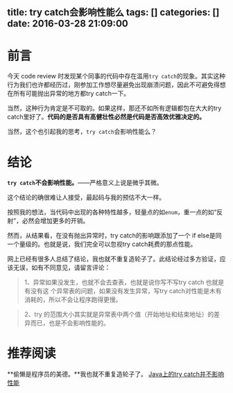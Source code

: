 title: try catch会影响性能么
tags: []
categories: []
date: 2016-03-28 21:09:00
---
# 前言
今天 code review 时发现某个同事的代码中存在滥用`try catch`的现象。其实这种行为我们也许都经历过，刚参加工作想尽量避免出现崩溃问题，因此不可避免得想在所有可能抛出异常的地方都try catch一下。

当然，这种行为肯定是不可取的。如果这样，那还不如所有逻辑都包在大大的try catch里好了。**代码的是否具有高健壮性必然是代码是否高效优雅决定的。**

当然，这个也引起我的思考，`try catch`会影响性能么？

# 结论
**`try catch`不会影响性能。**——严格意义上说是微乎其微。

这个结论的确很难让人接受，最起码与我的预估不大一样。

按照我的想法，当代码中出现的各种特性越多，轻量点的如`enum`，重一点的如“反射”，必然会增加更多的开销。

然而，从结果看，在没有抛出异常时，try catch的影响跟添加了一个 if else是同一个量级的。也就是说，我们完全可以忽视try catch耗费的那点性能。
<!--more-->
网上已经有很多人总结了结论，我也就不重复造轮子了。此结论经过多方验证，应该无误，如有不同意见，请留言评论：
>1、异常如果没发生，也就不会去查表，也就是说你写不写try catch 也就是有没有这        个异常表的问题，如果没有发生异常，写try catch对性能是木有消耗的，所以不会让程序跑得更慢。
 
>2、try 的范围大小其实就是异常表中两个值（开始地址和结束地址）的差异而已，也是不会影响性能的。

# 推荐阅读
**偷懒是程序员的美德。**我也就不重复造轮子了。
[Java上的try catch并不影响性能](http://devspirit.blog.163.com/blog/static/164255315201214114218742/)